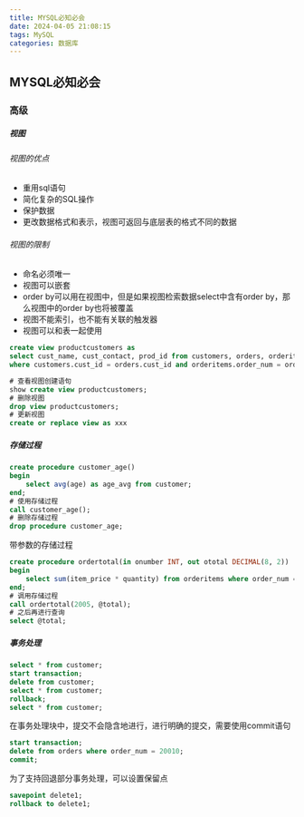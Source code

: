 ```yaml
---
title: MYSQL必知必会
date: 2024-04-05 21:08:15
tags: MySQL
categories: 数据库
---
```


## MYSQL必知必会

### 高级

##### 视图

###### 视图的优点

- 重用sql语句
- 简化复杂的SQL操作
- 保护数据
- 更改数据格式和表示，视图可返回与底层表的格式不同的数据

###### 视图的限制

- 命名必须唯一
- 视图可以嵌套
- order by可以用在视图中，但是如果视图检索数据select中含有order by，那么视图中的order by也将被覆盖
- 视图不能索引，也不能有关联的触发器
- 视图可以和表一起使用

```sql
create view productcustomers as
select cust_name, cust_contact, prod_id from customers, orders, orderitems
where customers.cust_id = orders.cust_id and orderitems.order_num = orders.order_num;

# 查看视图创建语句
show create view productcustomers;
# 删除视图
drop view productcustomers;
# 更新视图
create or replace view as xxx
```

##### 存储过程

```sql
create procedure customer_age()
begin
	select avg(age) as age_avg from customer;
end;
# 使用存储过程
call customer_age();
# 删除存储过程
drop procedure customer_age;
```

带参数的存储过程

```sql
create procedure ordertotal(in onumber INT, out ototal DECIMAL(8, 2))
begin
	select sum(item_price * quantity) from orderitems where order_num = onumber into ototal;
end;
# 调用存储过程
call ordertotal(2005, @total);
# 之后再进行查询
select @total;
```

##### 事务处理

```sql
select * from customer;
start transaction;
delete from customer;
select * from customer;
rollback;
select * from customer;
```

在事务处理块中，提交不会隐含地进行，进行明确的提交，需要使用commit语句

```sql
start transaction;
delete from orders where order_num = 20010;
commit;
```

为了支持回退部分事务处理，可以设置保留点

```sql
savepoint delete1;
rollback to delete1;
```

